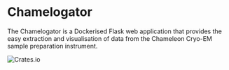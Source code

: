 # Chamelogator
The Chamelogator is a Dockerised Flask web application that provides the easy extraction and visualisation of data from the Chameleon Cryo-EM sample preparation instrument.

![Crates.io](https://img.shields.io/crates/l/ap)
